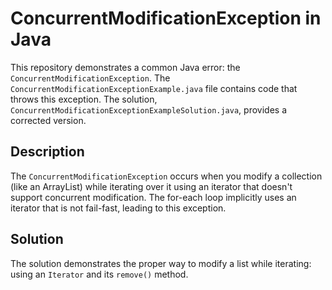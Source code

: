 # ConcurrentModificationException in Java

This repository demonstrates a common Java error: the `ConcurrentModificationException`.  The `ConcurrentModificationExceptionExample.java` file contains code that throws this exception. The solution, `ConcurrentModificationExceptionExampleSolution.java`, provides a corrected version.

## Description

The `ConcurrentModificationException` occurs when you modify a collection (like an ArrayList) while iterating over it using an iterator that doesn't support concurrent modification. The for-each loop implicitly uses an iterator that is not fail-fast, leading to this exception. 

## Solution

The solution demonstrates the proper way to modify a list while iterating: using an `Iterator` and its `remove()` method.
